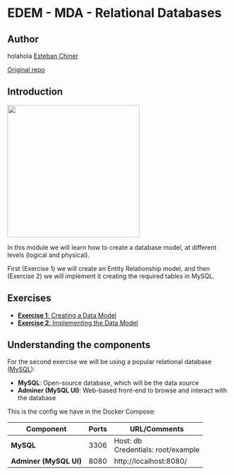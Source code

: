 # EDEM - MDA - Relational Databases

## Author
holahola
[Esteban Chiner](https://github.com/echiner)

[Original repo](https://github.com/echiner/edem-mda-relational-databases)

## Introduction

<img width="300" src="https://www.itvel.com/img/db_icon_sqlserver_oracle_mysql.jpg">

In this module we will learn how to create a database model, at different levels (logical and physical).

First (Exercise 1) we will create an Entity Relationship model, and then (Exercise 2) we will implement it creating the required tables in MySQL.

## Exercises

* [**Exercise 1**: Creating a Data Model](Exercise1)
* [**Exercise 2**: Implementing the Data Model](Exercise2)

## Understanding the components

For the second exercise we will be using a popular relational database ([MySQL](https://www.mysql.com/)):

* **MySQL**: Open-source database, which will be the data source
* **Adminer (MySQL UI)**: Web-based front-end to browse and interact with the database

This is the config we have in the Docker Compose:

| Component | Ports | URL/Comments |
| ------------- | ------------- | ------------- |
| **MySQL** | 3306  | Host: db<br/>Credentials: root/example  |
| **Adminer (MySQL UI)** | 8080  | http://localhost:8080/  |